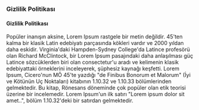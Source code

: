 ### Gizlilik Politikası

#### Gizlilik Politikası

Popüler inanışın aksine, Lorem Ipsum rastgele bir metin değildir. 45'ten kalma bir klasik Latin edebiyatı parçasında kökleri vardır ve 2000 yıldan daha eskidir. Virginia'daki Hampden-Sydney College'da Latince profesörü olan Richard McClintock, bir Lorem Ipsum pasajındaki daha anlaşılması güç Latince sözcüklerden biri olan consectetur'u aradı ve kelimenin klasik edebiyattaki örneklerini inceleyerek, şüphesiz kaynağı keşfetti. Lorem Ipsum, Cicero'nun MÖ 45'te yazdığı "de Finibus Bonorum et Malorum" (İyi ve Kötünün Uç Noktaları) kitabının 1.10.32 ve 1.10.33 bölümlerinden gelmektedir. Bu kitap, Rönesans döneminde çok popüler olan etik teorisi üzerine bir incelemedir. Lorem Ipsum'un ilk satırı "Lorem ipsum dolor sit amet..", bölüm 1.10.32'deki bir satırdan gelmektedir.
